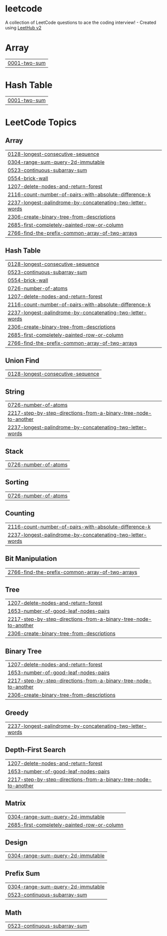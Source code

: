 # leetcode
A collection of LeetCode questions to ace the coding interview! - Created using [LeetHub v2](https://github.com/arunbhardwaj/LeetHub-2.0)


# Array
|  |
| ------- |
| [0001-two-sum](https://github.com/mrsingh-rishi/leetcode/tree/master/0001-two-sum) |
# Hash Table
|  |
| ------- |
| [0001-two-sum](https://github.com/mrsingh-rishi/leetcode/tree/master/0001-two-sum) |
<!---LeetCode Topics Start-->
# LeetCode Topics
## Array
|  |
| ------- |
| [0128-longest-consecutive-sequence](https://github.com/mrsingh-rishi/leetcode/tree/master/0128-longest-consecutive-sequence) |
| [0304-range-sum-query-2d-immutable](https://github.com/mrsingh-rishi/leetcode/tree/master/0304-range-sum-query-2d-immutable) |
| [0523-continuous-subarray-sum](https://github.com/mrsingh-rishi/leetcode/tree/master/0523-continuous-subarray-sum) |
| [0554-brick-wall](https://github.com/mrsingh-rishi/leetcode/tree/master/0554-brick-wall) |
| [1207-delete-nodes-and-return-forest](https://github.com/mrsingh-rishi/leetcode/tree/master/1207-delete-nodes-and-return-forest) |
| [2116-count-number-of-pairs-with-absolute-difference-k](https://github.com/mrsingh-rishi/leetcode/tree/master/2116-count-number-of-pairs-with-absolute-difference-k) |
| [2237-longest-palindrome-by-concatenating-two-letter-words](https://github.com/mrsingh-rishi/leetcode/tree/master/2237-longest-palindrome-by-concatenating-two-letter-words) |
| [2306-create-binary-tree-from-descriptions](https://github.com/mrsingh-rishi/leetcode/tree/master/2306-create-binary-tree-from-descriptions) |
| [2685-first-completely-painted-row-or-column](https://github.com/mrsingh-rishi/leetcode/tree/master/2685-first-completely-painted-row-or-column) |
| [2766-find-the-prefix-common-array-of-two-arrays](https://github.com/mrsingh-rishi/leetcode/tree/master/2766-find-the-prefix-common-array-of-two-arrays) |
## Hash Table
|  |
| ------- |
| [0128-longest-consecutive-sequence](https://github.com/mrsingh-rishi/leetcode/tree/master/0128-longest-consecutive-sequence) |
| [0523-continuous-subarray-sum](https://github.com/mrsingh-rishi/leetcode/tree/master/0523-continuous-subarray-sum) |
| [0554-brick-wall](https://github.com/mrsingh-rishi/leetcode/tree/master/0554-brick-wall) |
| [0726-number-of-atoms](https://github.com/mrsingh-rishi/leetcode/tree/master/0726-number-of-atoms) |
| [1207-delete-nodes-and-return-forest](https://github.com/mrsingh-rishi/leetcode/tree/master/1207-delete-nodes-and-return-forest) |
| [2116-count-number-of-pairs-with-absolute-difference-k](https://github.com/mrsingh-rishi/leetcode/tree/master/2116-count-number-of-pairs-with-absolute-difference-k) |
| [2237-longest-palindrome-by-concatenating-two-letter-words](https://github.com/mrsingh-rishi/leetcode/tree/master/2237-longest-palindrome-by-concatenating-two-letter-words) |
| [2306-create-binary-tree-from-descriptions](https://github.com/mrsingh-rishi/leetcode/tree/master/2306-create-binary-tree-from-descriptions) |
| [2685-first-completely-painted-row-or-column](https://github.com/mrsingh-rishi/leetcode/tree/master/2685-first-completely-painted-row-or-column) |
| [2766-find-the-prefix-common-array-of-two-arrays](https://github.com/mrsingh-rishi/leetcode/tree/master/2766-find-the-prefix-common-array-of-two-arrays) |
## Union Find
|  |
| ------- |
| [0128-longest-consecutive-sequence](https://github.com/mrsingh-rishi/leetcode/tree/master/0128-longest-consecutive-sequence) |
## String
|  |
| ------- |
| [0726-number-of-atoms](https://github.com/mrsingh-rishi/leetcode/tree/master/0726-number-of-atoms) |
| [2217-step-by-step-directions-from-a-binary-tree-node-to-another](https://github.com/mrsingh-rishi/leetcode/tree/master/2217-step-by-step-directions-from-a-binary-tree-node-to-another) |
| [2237-longest-palindrome-by-concatenating-two-letter-words](https://github.com/mrsingh-rishi/leetcode/tree/master/2237-longest-palindrome-by-concatenating-two-letter-words) |
## Stack
|  |
| ------- |
| [0726-number-of-atoms](https://github.com/mrsingh-rishi/leetcode/tree/master/0726-number-of-atoms) |
## Sorting
|  |
| ------- |
| [0726-number-of-atoms](https://github.com/mrsingh-rishi/leetcode/tree/master/0726-number-of-atoms) |
## Counting
|  |
| ------- |
| [2116-count-number-of-pairs-with-absolute-difference-k](https://github.com/mrsingh-rishi/leetcode/tree/master/2116-count-number-of-pairs-with-absolute-difference-k) |
| [2237-longest-palindrome-by-concatenating-two-letter-words](https://github.com/mrsingh-rishi/leetcode/tree/master/2237-longest-palindrome-by-concatenating-two-letter-words) |
## Bit Manipulation
|  |
| ------- |
| [2766-find-the-prefix-common-array-of-two-arrays](https://github.com/mrsingh-rishi/leetcode/tree/master/2766-find-the-prefix-common-array-of-two-arrays) |
## Tree
|  |
| ------- |
| [1207-delete-nodes-and-return-forest](https://github.com/mrsingh-rishi/leetcode/tree/master/1207-delete-nodes-and-return-forest) |
| [1653-number-of-good-leaf-nodes-pairs](https://github.com/mrsingh-rishi/leetcode/tree/master/1653-number-of-good-leaf-nodes-pairs) |
| [2217-step-by-step-directions-from-a-binary-tree-node-to-another](https://github.com/mrsingh-rishi/leetcode/tree/master/2217-step-by-step-directions-from-a-binary-tree-node-to-another) |
| [2306-create-binary-tree-from-descriptions](https://github.com/mrsingh-rishi/leetcode/tree/master/2306-create-binary-tree-from-descriptions) |
## Binary Tree
|  |
| ------- |
| [1207-delete-nodes-and-return-forest](https://github.com/mrsingh-rishi/leetcode/tree/master/1207-delete-nodes-and-return-forest) |
| [1653-number-of-good-leaf-nodes-pairs](https://github.com/mrsingh-rishi/leetcode/tree/master/1653-number-of-good-leaf-nodes-pairs) |
| [2217-step-by-step-directions-from-a-binary-tree-node-to-another](https://github.com/mrsingh-rishi/leetcode/tree/master/2217-step-by-step-directions-from-a-binary-tree-node-to-another) |
| [2306-create-binary-tree-from-descriptions](https://github.com/mrsingh-rishi/leetcode/tree/master/2306-create-binary-tree-from-descriptions) |
## Greedy
|  |
| ------- |
| [2237-longest-palindrome-by-concatenating-two-letter-words](https://github.com/mrsingh-rishi/leetcode/tree/master/2237-longest-palindrome-by-concatenating-two-letter-words) |
## Depth-First Search
|  |
| ------- |
| [1207-delete-nodes-and-return-forest](https://github.com/mrsingh-rishi/leetcode/tree/master/1207-delete-nodes-and-return-forest) |
| [1653-number-of-good-leaf-nodes-pairs](https://github.com/mrsingh-rishi/leetcode/tree/master/1653-number-of-good-leaf-nodes-pairs) |
| [2217-step-by-step-directions-from-a-binary-tree-node-to-another](https://github.com/mrsingh-rishi/leetcode/tree/master/2217-step-by-step-directions-from-a-binary-tree-node-to-another) |
## Matrix
|  |
| ------- |
| [0304-range-sum-query-2d-immutable](https://github.com/mrsingh-rishi/leetcode/tree/master/0304-range-sum-query-2d-immutable) |
| [2685-first-completely-painted-row-or-column](https://github.com/mrsingh-rishi/leetcode/tree/master/2685-first-completely-painted-row-or-column) |
## Design
|  |
| ------- |
| [0304-range-sum-query-2d-immutable](https://github.com/mrsingh-rishi/leetcode/tree/master/0304-range-sum-query-2d-immutable) |
## Prefix Sum
|  |
| ------- |
| [0304-range-sum-query-2d-immutable](https://github.com/mrsingh-rishi/leetcode/tree/master/0304-range-sum-query-2d-immutable) |
| [0523-continuous-subarray-sum](https://github.com/mrsingh-rishi/leetcode/tree/master/0523-continuous-subarray-sum) |
## Math
|  |
| ------- |
| [0523-continuous-subarray-sum](https://github.com/mrsingh-rishi/leetcode/tree/master/0523-continuous-subarray-sum) |
<!---LeetCode Topics End-->